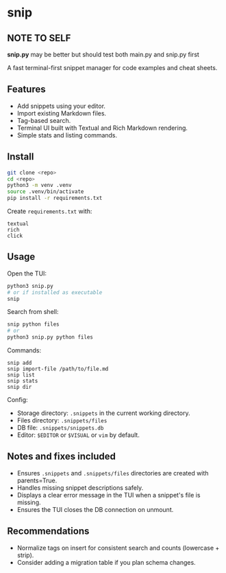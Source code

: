 # snip

## NOTE TO SELF 
**snip.py** may be better but should test both main.py and snip.py first

A fast terminal-first snippet manager for code examples and cheat sheets.

## Features

- Add snippets using your editor.
- Import existing Markdown files.
- Tag-based search.
- Terminal UI built with Textual and Rich Markdown rendering.
- Simple stats and listing commands.

## Install

```bash
git clone <repo>
cd <repo>
python3 -m venv .venv
source .venv/bin/activate
pip install -r requirements.txt
```

Create `requirements.txt` with:

```
textual
rich
click
```

## Usage

Open the TUI:

```bash
python3 snip.py
# or if installed as executable
snip
```

Search from shell:

```bash
snip python files
# or
python3 snip.py python files
```

Commands:

```
snip add
snip import-file /path/to/file.md
snip list
snip stats
snip dir
```

Config:

- Storage directory: `.snippets` in the current working directory.
- Files directory: `.snippets/files`
- DB file: `.snippets/snippets.db`
- Editor: `$EDITOR` or `$VISUAL` or `vim` by default.

## Notes and fixes included

- Ensures `.snippets` and `.snippets/files` directories are created with parents=True.
- Handles missing snippet descriptions safely.
- Displays a clear error message in the TUI when a snippet's file is missing.
- Ensures the TUI closes the DB connection on unmount.

## Recommendations

- Normalize tags on insert for consistent search and counts (lowercase + strip).
- Consider adding a migration table if you plan schema changes.
